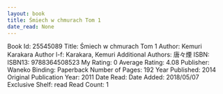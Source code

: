 ```yaml
---
layout: book
title: Śmiech w chmurach Tom 1
date_read: None
---
```


Book Id: 25545089
Title: Śmiech w chmurach Tom 1
Author: Kemuri Karakara
Author l-f: Karakara, Kemuri
Additional Authors: 唐々煙
ISBN: 
ISBN13: 9788364508523
My Rating: 0
Average Rating: 4.08
Publisher: Waneko
Binding: Paperback
Number of Pages: 192
Year Published: 2014
Original Publication Year: 2011
Date Read: 
Date Added: 2018/05/07
Exclusive Shelf: read
Read Count: 1

